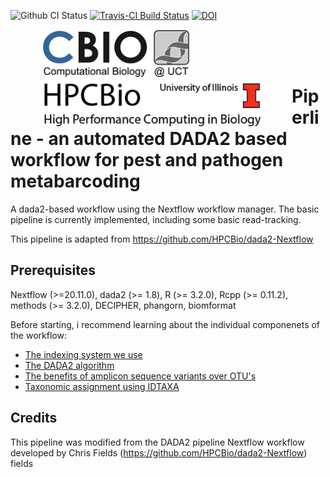 ![Github CI Status](https://github.com/grbot/TADA/actions/workflows/ci.yml/badge.svg)
[![Travis-CI Build Status](https://travis-ci.com/h3abionet/TADA.svg?branch=master)](https://travis-ci.com/h3abionet/TADA)
[![DOI](https://zenodo.org/badge/218786496.svg)](https://zenodo.org/badge/latestdoi/218786496)

<p>
<img align="left" src="./assets/cbio_logo.png" width="240" hspace="50"/>
<img align="left" src="./assets/HPCBio.png" width="350" hspace="50"/>
</br></br></br>
</p>

# Piperline - an automated DADA2 based workflow for pest and pathogen metabarcoding

A dada2-based workflow using the Nextflow workflow manager.  The basic pipeline is currently implemented, including some basic read-tracking. 

This pipeline is adapted from https://github.com/HPCBio/dada2-Nextflow

## Prerequisites

Nextflow (>=20.11.0), dada2 (>= 1.8), R (>= 3.2.0), Rcpp (>= 0.11.2), methods (>= 3.2.0), DECIPHER, phangorn, biomformat


Before starting, i recommend learning about the individual componenets of the workflow:
* [The indexing system we use](https://alexpiper.github.io/iMapPESTS/indexing.html)
* [The DADA2 algorithm](https://www.ncbi.nlm.nih.gov/pmc/articles/PMC4927377/)
* [The benefits of amplicon sequence variants over OTU's](https://www.nature.com/articles/ismej2017119)
* [Taxonomic assignment using IDTAXA](https://microbiomejournal.biomedcentral.com/articles/10.1186/s40168-018-0521-5)


## Credits

This pipeline was modified from the DADA2 pipeline Nextflow workflow developed by Chris Fields (https://github.com/HPCBio/dada2-Nextflow) fields

